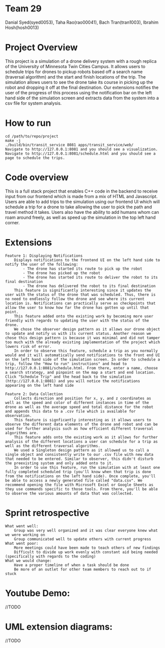 # Team 29
Danial Syed(syed0053), Taha Rao(rao00041), Bach Tran(tran1003), Ibrahim Hosh(hosh0013)

# Project Overview
This project is a simulation of a drone delivery system with a rough replica of the University of Minnesota Twin Cities Campus. It allows users to schedule trips for drones to pickup robots based off a search name (traversal algorithm) and the start and finish locations of the trip. The simulation allows users to see the drone take its course in picking up the robot and dropping it off at the final destination. Our extensions notifies the user of the progress of this process using the notification bar on the left hand side of the simulation screen and extracts data from the system into a csv file for system analysis.

# How to run
    cd /path/to/repo/project
    make -j
    ./build/bin/transit_service 8081 apps/transit_service/web/
    Navigate to http://127.0.0.1:8081 and you should see a visualization.
    Navigate to http://127.0.0.1:8081/schedule.html and you should see a page to schedule the trips.

# Code overview
This is a full stack project that enables C++ code in the backend to receive input from our frontend which is made from a mix of HTML and Javascript. Users are able to add trips to the simulation using our frontend UI which will schedule a trip for a drone to take allowing the user to pick the path and travel method it takes. Users also have the ability to add humans whom can roam around freely, as well as speed up the simulation in the top left hand corner.

# Extensions
    Feature 1: Displaying Notifications
        Displays notifications to the frontend UI on the left hand side to notify the user of the following: 
            - The drone has started its route to pick up the robot
            - The drone has picked up the robot
            - The drone has started its route to deliver the robot to its final destination
            - The drone has delivered the robot to its final destination
        This feature is significantly interesting since it updates the user with the status of the drone that was scheduled. Thus, there is no need to endlessly follow the drone and see where its current location is. Notifications can practically serve as checkpoints that allow the user to know how far the drone has gotten up until that point.
        This feature added onto the existing work by becoming more user friendly with regards to updating the user with the status of the drone. 
        We chose the observer design pattern as it allows our drone object to update and notify us with its current status. Another reason we chose this design pattern is because it was minimal and did not tamper too much with the already existing implementation of the project which lowers risk of error.
        In order to observe this feature, schedule a trip as you normally would and it will automatically send notifications to the front end UI on the left hand side of the simulation screen. In order to schedule a trip, follow the "How to run" instructions" and head to http://127.0.0.1:8081/schedule.html. From there, enter a name, choose a search strategy, and pinpoint on the map a start and end location. Click "Schedule Trip" and the head back to the simulation (http://127.0.0.1:8081) and you will notice the notifications appearing on the left hand side

    Feature 2: Data Collection 
        Collects direction and position for x, y, and z coordinates as well as the speed and color of different instances in time of the drone as well as the average speed and total distance for the robot and appends this data to a .csv file which is available for observation.
        This feature is signficantly interesting as it allows users to observe the different data elements of the drone and robot and can be used for further analysis such as how efficient different traversal algorithms are.
        This feature adds onto the existing work as it allows for further analysis of the different locations a user can schedule for a trip as well as the different traversal algorithms.
        We used a Singleton design pattern as it allowed us to call a single object and consistently write to our .csv file with new data that needed to be entered. Similar to observer, this didn't disturb the preexisting system and only added onto to it. 
        In order to use this feature, run the simulation with at least one fully completed scheduled trip (you'll know when that trip is done from the notifications on the left hand side). Once complete, you'll be able to access a newly generated file called "data.csv". We recommend opening the file with Microsoft Excel or Google Sheets as they use commands specific to those tools. From there, you'll be able to observe the various amounts of data that was collected. 

# Sprint retrospective
    What went well:
        Group was very well organized and it was clear everyone knew what we were working on
        Group communicated well to update others with current progress
    What went poor:
        More meetings could have been made to teach others of new findings
        Difficult to divide up work evenly with constant aid being needed (specifically with regards to the coding)
    What we would change:
        Have a proper timeline of when a task should be done
        Be more of an outlet for other team members to reach out to if stuck

# Youtube Demo: 
//TODO

# UML extension diagrams: 
//TODO